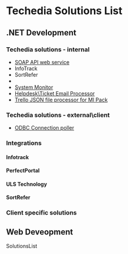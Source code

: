 # Techedia Solutions List


## .NET Development

### Techedia solutions - internal

* [SOAP API web service](https://github.com/techedia/Techedia-SOAP-API)
* InfoTrack
* SortRefer
* 
* [System Monitor](https://github.com/techedia/TechediaSystemMonitor)
* [Helpdesk\Ticket Email  Processor](https://github.com/techedia/TicketSystemEmailProcessor)
* [Trello JSON file processor for MI Pack](https://github.com/techedia/TrelloJSONProcessorReporting)

### Techedia solutions - external\client

* [ODBC Connection poller](https://github.com/techedia/ODBC-Connection-Poller)

### Integrations



#### Infotrack


#### PerfectPortal


#### ULS Technology


#### SortRefer

### Client specific solutions





## Web Deveopment

SolutionsList
